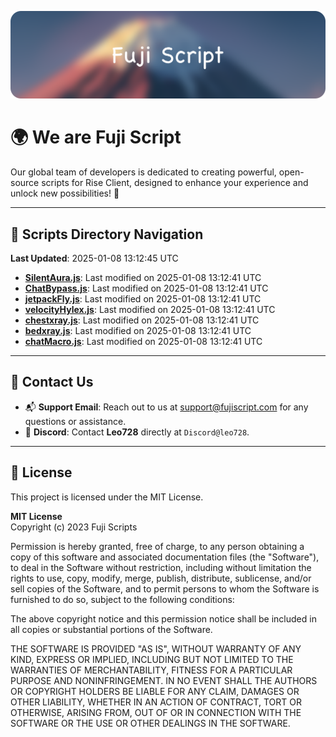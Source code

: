 ![Banner](.github/b.webp)

# 🌍 **We are Fuji Script**

Our global team of developers is dedicated to creating powerful, open-source scripts for Rise Client, designed to enhance your experience and unlock new possibilities! 🌟

---
<!-- SCRIPTS_NAVIGATION_START -->
## 📂 **Scripts Directory Navigation**

**Last Updated**: 2025-01-08 13:12:45 UTC

- **[SilentAura.js](scripts/SilentAura.js)**: Last modified on 2025-01-08 13:12:41 UTC
- **[ChatBypass.js](scripts/ChatBypass.js)**: Last modified on 2025-01-08 13:12:41 UTC
- **[jetpackFly.js](scripts/jetpackFly.js)**: Last modified on 2025-01-08 13:12:41 UTC
- **[velocityHylex.js](scripts/velocityHylex.js)**: Last modified on 2025-01-08 13:12:41 UTC
- **[chestxray.js](scripts/chestxray.js)**: Last modified on 2025-01-08 13:12:41 UTC
- **[bedxray.js](scripts/bedxray.js)**: Last modified on 2025-01-08 13:12:41 UTC
- **[chatMacro.js](scripts/chatMacro.js)**: Last modified on 2025-01-08 13:12:41 UTC

<!-- SCRIPTS_NAVIGATION_END -->

---

## 💬 **Contact Us**  
- 📬 **Support Email**: Reach out to us at [support@fujiscript.com](mailto:support@fujiscript.com) for any questions or assistance.  
- 💬 **Discord**: Contact **Leo728** directly at `Discord@leo728`.

---

## 📜 **License**

This project is licensed under the MIT License.  

**MIT License**  
Copyright (c) 2023 Fuji Scripts  

Permission is hereby granted, free of charge, to any person obtaining a copy of this software and associated documentation files (the "Software"), to deal in the Software without restriction, including without limitation the rights to use, copy, modify, merge, publish, distribute, sublicense, and/or sell copies of the Software, and to permit persons to whom the Software is furnished to do so, subject to the following conditions:  

The above copyright notice and this permission notice shall be included in all copies or substantial portions of the Software.  

THE SOFTWARE IS PROVIDED "AS IS", WITHOUT WARRANTY OF ANY KIND, EXPRESS OR IMPLIED, INCLUDING BUT NOT LIMITED TO THE WARRANTIES OF MERCHANTABILITY, FITNESS FOR A PARTICULAR PURPOSE AND NONINFRINGEMENT. IN NO EVENT SHALL THE AUTHORS OR COPYRIGHT HOLDERS BE LIABLE FOR ANY CLAIM, DAMAGES OR OTHER LIABILITY, WHETHER IN AN ACTION OF CONTRACT, TORT OR OTHERWISE, ARISING FROM, OUT OF OR IN CONNECTION WITH THE SOFTWARE OR THE USE OR OTHER DEALINGS IN THE SOFTWARE.  
